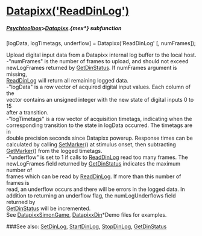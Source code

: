 # [Datapixx('ReadDinLog')](Datapixx-ReadDinLog) 
##### [Psychtoolbox](Psychtoolbox)>[Datapixx](Datapixx).{mex*} subfunction

[logData, logTimetags, underflow] = Datapixx('ReadDinLog' [, numFrames]);

Upload digital input data from a Datapixx internal log buffer to the local host.  
-"numFrames" is the number of frames to upload, and should not exceed  
newLogFrames returned by [GetDinStatus](GetDinStatus). If numFrames argument is missing,  
[ReadDinLog](ReadDinLog) will return all remaining logged data.  
-"logData" is a row vector of acquired digital input values. Each column of the  
vector contains an unsigned integer with the new state of digital inputs 0 to 15  
after a transition.  
-"logTimetags" is a row vector of acquisition timetags, indicating when the  
corresponding transition to the state in logData occurred. The timetags are in  
double precision seconds since Datapixx powerup. Response times can be  
calculated by calling [SetMarker](SetMarker)() at stimulus onset, then subtracting  
[GetMarker](GetMarker)() from the logged timetags.  
-"underflow" is set to 1 if calls to [ReadDinLog](ReadDinLog) read too many frames. The  
newLogFrames field returned by [GetDinStatus](GetDinStatus) indicates the maximum number of  
frames which can be read by [ReadDinLog](ReadDinLog). If more than this number of frames is  
read, an underflow occurs and there will be errors in the logged data. In  
addition to returning an underflow flag, the numLogUnderflows field returned by  
[GetDinStatus](GetDinStatus) will be incremented.  
See [DatapixxSimonGame](DatapixxSimonGame), [DatapixxDin](DatapixxDin)\*Demo files for examples.  
  


###See also:
[SetDinLog](Datapixx-SetDinLog), [StartDinLog](Datapixx-StartDinLog), [StopDinLog](Datapixx-StopDinLog), [GetDinStatus](Datapixx-GetDinStatus)
